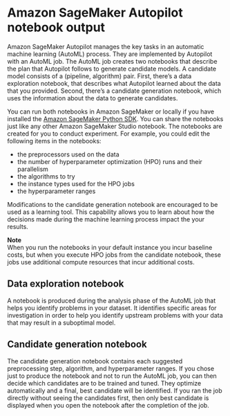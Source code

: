 # Amazon SageMaker Autopilot notebook output<a name="autopilot-automate-model-development-notebook-output"></a>

Amazon SageMaker Autopilot manages the key tasks in an automatic machine learning \(AutoML\) process\. They are implemented by Autopilot with an AutoML job\. The AutoML job creates two notebooks that describe the plan that Autopilot follows to generate candidate models\. A candidate model consists of a \(pipeline, algorithm\) pair\. First, there’s a data exploration notebook, that describes what Autopilot learned about the data that you provided\. Second, there’s a candidate generation notebook, which uses the information about the data to generate candidates\. 

You can run both notebooks in Amazon SageMaker or locally if you have installed the [Amazon SageMaker Python SDK](https://sagemaker.readthedocs.io)\. You can share the notebooks just like any other Amazon SageMaker Studio notebook\. The notebooks are created for you to conduct experiment\. For example, you could edit the following items in the notebooks:
+ the preprocessors used on the data 
+ the number of hyperparameter optimization \(HPO\) runs and their parallelism
+ the algorithms to try
+ the instance types used for the HPO jobs
+ the hyperparameter ranges

Modifications to the candidate generation notebook are encouraged to be used as a learning tool\. This capability allows you to learn about how the decisions made during the machine learning process impact the your results\. 

**Note**  
When you run the notebooks in your default instance you incur baseline costs, but when you execute HPO jobs from the candidate notebook, these jobs use additional compute resources that incur additional costs\. 

## Data exploration notebook<a name="data-exploration-notebook"></a>

A notebook is produced during the analysis phase of the AutoML job that helps you identify problems in your dataset\. It identifies specific areas for investigation in order to help you identify upstream problems with your data that may result in a suboptimal model\. 

## Candidate generation notebook<a name="candidate-generation-notebook"></a>

The candidate generation notebook contains each suggested preprocessing step, algorithm, and hyperparameter ranges\. If you chose just to produce the notebook and not to run the AutoML job, you can then decide which candidates are to be trained and tuned\. They optimize automatically and a final, best candidate will be identified\. If you ran the job directly without seeing the candidates first, then only best candidate is displayed when you open the notebook after the completion of the job\.